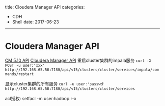 title: Cloudera Manager API
categories: 
- CDH
- Shell
date: 2017-06-23
---
# Cloudera Manager API
<a href="http://cloudera.github.io/cm_api/apidocs/v15/index.html">CM 5.10 API</a>
<a href="https://www.cloudera.com/documentation/enterprise/5-10-x/topics/cm_intro_api.html">Cloudera Manager API</a>
重启cluster集群的impala服务
`curl -X POST -u user:'xxx' http://192.168.65.50:7180/api/v15/clusters/cluster/services/impala/commands/restart`

显示cluster集群的所有服务
`curl -u user:'passwd' http://192.168.65.50:7180/api/v15/clusters/cluster/services`

acl授权:
setfacl -m user:hadoop:r-x 

